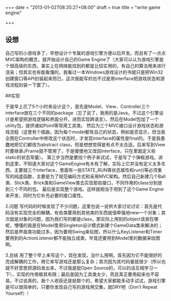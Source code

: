 +++
date = "2013-01-02T08:35:27+08:00"
draft = true
title = "write game engine"

+++



## 设想

自己写的小游戏多了，早想设计个专属的游戏引擎方便以后开发。而且有了一点点MVC架构的概念，就开始设计自己的Game Engine了（大家可以认为游戏引擎是个很高级的东西，事实上在网络能找到的都是比较实用的，有自己的算法用来进行渲染；但其实也有能看懂的，我看过一本Windows游戏设计的书就只是把Win32创建窗口等API封装起来而已，这次我能写的也不过是用interface把游戏状态和游戏流程封装一下罢了）。

##实现

于是早上花了5个小时来设计这个，首先是Model、View、Controller三个interface放在三个不同的package（忘了说了，我用的是Java，不过这个引擎设计是希望把游戏逻辑和界面分开，进而实现跨语言）。然后在Model包加了一个utility包，提供诸如Point等常用工具类。
然后为三个MVC接口设计游戏状态和游戏流程（这里有个插曲，因为每个model都有自己的状态，例如是否显示，但当我企图在Controller中修改这个状态时，才发现interface的属性是final的。于是我愚蠢地把它们都改为abstract class，但是想想觉得是有点不太合适。后来写到View时要继承JFrame就不管用了，于是傻傻地又改回interface，只在里面定义些static的状态常量）。
第三步当然是要找个例子来试试，于是写了个弹板游戏。讲到这里，不知道大家对这个GameEngine有木有了解，实际上它并没有定义太多东西，主要就三个interface，里面有一些STATE_RUN等状态属性和run()等必须重写的纯虚函数，主要是为了规范编码方式和采用MVC架构。然后自己新建几个Ball类、Stick类、Brick类和GameView类去实现那些接口，不同作用的class分别放到三个不同的包。
最后是实现整个游戏。这样就相当于用到了这个Game Engine来开发，同时为它补充必要的接口属性。

2.问题
写代码的时候发现了不少问题，这里也说一说供大家讨论讨论：首先是代码没有实现完全的解耦，有些类要用到其他类的东西就很牵强地new一个对象；其次就是对象的问题，因为我们写的都是class，那实际上用到的object该放在哪呢，懵懂的我是在Model里用Singleton设计模式新建个GameData类来解决的；然后是界面类功能过多，因为要用Swing来绘图，所以什么KeyListener和Timer要用到的ActionListener都不能独立成类，毕竟还要用到Model里的数据来绘图啊。

3.总结
用了整个早上来写这个，现在发现，没什么用啊。首先因为它不能很好的完成解耦的工作，用它来写游戏还是那么复杂；其次因为其代码量就很少（所以也就不好意思把源码发出来，不过我是挺Open Source的，可以的话互相学习一下），实现的作用极其有限；最后是因为工具类太少，而且真正要用起来也不容易。不过说真的，我个人收获还是挺那个的，希望大家都能多动手试试，游戏引擎是可以很简单的，只要你发现自己写的游戏用交集，就DRY吧（Don’t Repeat Yourself）!

